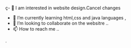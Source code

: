 ç- 👀 I am interested in website design.Cancel changes
- 🌱 I’m currently learning html,css and java languages ,
- 💞️ I’m looking to collaborate on the websitre ..
- 📫 How to reach me ..

<!---
ibrahimaydn/ibrahimaydn is a ✨ special ✨ repository because its `README.md` (this file) appears on your GitHub profile.
You can click the Preview link to take a look at your change
---> 
.
